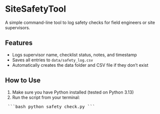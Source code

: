 # SiteSafetyTool

A simple command-line tool to log safety checks for field engineers or site supervisors.

## Features
- Logs supervisor name, checklist status, notes, and timestamp
- Saves all entries to `data/safety_log.csv`
- Automatically creates the data folder and CSV file if they don’t exist

## How to Use

1. Make sure you have Python installed (tested on Python 3.13)
2. Run the script from your terminal:

<pre> ```bash python safety_check.py ``` </pre>
